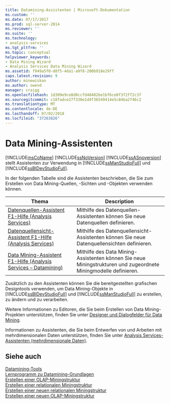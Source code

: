 ```yaml
---
title: Datamining-Assistenten | Microsoft-Dokumentation
ms.custom: ''
ms.date: 07/17/2017
ms.prod: sql-server-2014
ms.reviewer: ''
ms.suite: ''
ms.technology:
- analysis-services
ms.tgt_pltfrm: ''
ms.topic: conceptual
helpviewer_keywords:
- Data Mining Wizard
- Analysis Services Data Mining Wizard
ms.assetid: f949a5f0-d8f5-4da1-a9f8-200b918e29ff
caps.latest.revision: 9
author: minewiskan
ms.author: owend
manager: craigg
ms.openlocfilehash: 1d309e9ce8d0ccfd48402be1bf6ce8f3f2ff2c3f
ms.sourcegitcommit: c18fadce27f330e1d4f36549414e5c84ba2f46c2
ms.translationtype: MT
ms.contentlocale: de-DE
ms.lasthandoff: 07/02/2018
ms.locfileid: "37263826"
---
```

# <a name="data-mining-wizards"></a>Data Mining-Assistenten
  [!INCLUDE[msCoName](../includes/msconame-md.md)] [!INCLUDE[ssNoVersion](../includes/ssnoversion-md.md)] [!INCLUDE[ssASnoversion](../includes/ssasnoversion-md.md)] stellt Assistenten zur Verwendung in [!INCLUDE[ssManStudioFull](../includes/ssmanstudiofull-md.md)] und [!INCLUDE[ssBIDevStudioFull](../includes/ssbidevstudiofull-md.md)].  
  
 In der folgenden Tabelle sind die Assistenten beschrieben, die Sie zum Erstellen von Data Mining-Quellen, -Sichten und -Objekten verwenden können.  
  
|Thema|Description|  
|-----------|-----------------|  
|[Datenquellen-Assistent F1-Hilfe &#40;Analysis Services&#41;](data-source-wizard-f1-help-analysis-services.md)|Mithilfe des Datenquellen-Assistenten können Sie neue Datenquellen definieren.|  
|[Datenquellensicht-Assistent F1-Hilfe &#40;Analysis Services&#41;](data-source-view-wizard-f1-help-analysis-services.md)|Mithilfe des Datenquellensicht-Assistenten können Sie neue Datenquellensichten definieren.|  
|[Data Mining-Assistent F1-Hilfe &#40;Analysis Services – Datamining&#41;](data-mining-wizard-f1-help-analysis-services-data-mining.md)|Mithilfe des Data Mining-Assistenten können Sie neue Miningstrukturen und zugeordnete Miningmodelle definieren.|  
  
 Zusätzlich zu den Assistenten können Sie die bereitgestellten grafischen Designtools verwenden, um Data Mining-Objekte in [!INCLUDE[ssBIDevStudioFull](../includes/ssbidevstudiofull-md.md)] und [!INCLUDE[ssManStudioFull](../includes/ssmanstudiofull-md.md)] zu erstellen, zu ändern und zu verarbeiten.  
  
 Weitere Informationen zu Editoren, die Sie beim Erstellen von Data Mining-Projekten unterstützen, finden Sie unter [Designer und Dialogfelder für Data Mining](data-mining-designers-and-dialog-boxes.md).  
  
 Informationen zu Assistenten, die Sie beim Entwerfen von und Arbeiten mit mehrdimensionalen Daten unterstützen, finden Sie unter [Analysis Services-Assistenten &#40;mehrdimensionale Daten&#41;](analysis-services-wizards-multidimensional-data.md).  
  
## <a name="see-also"></a>Siehe auch  
 [Datamining-Tools](data-mining/data-mining-tools.md)   
 [Lernprogramm zu Datamining-Grundlagen](../../2014/tutorials/basic-data-mining-tutorial.md)   
 [Erstellen einer OLAP-Miningstruktur](data-mining/create-an-olap-mining-structure.md)   
 [Erstellen einer relationalen Miningstruktur](data-mining/create-a-relational-mining-structure.md)   
 [Erstellen einer neuen relationalen Miningstruktur](data-mining/create-a-new-relational-mining-structure.md)   
 [Erstellen einer neuen OLAP-Miningstruktur](data-mining/create-a-new-olap-mining-structure.md)  
  
  
